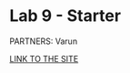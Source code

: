# Lab 9 - Starter

PARTNERS: Varun

[LINK TO THE SITE](https://zettabytescode.github.io/Lab9_Starter/)
